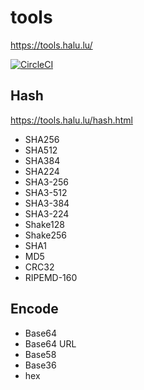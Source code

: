 # tools

https://tools.halu.lu/

[![CircleCI](https://circleci.com/gh/lzjluzijie/tools.svg?style=svg)](https://circleci.com/gh/lzjluzijie/tools)

## Hash

https://tools.halu.lu/hash.html

- SHA256
- SHA512
- SHA384
- SHA224
- SHA3-256
- SHA3-512
- SHA3-384
- SHA3-224
- Shake128
- Shake256
- SHA1
- MD5
- CRC32
- RIPEMD-160

## Encode

- Base64
- Base64 URL
- Base58
- Base36
- hex